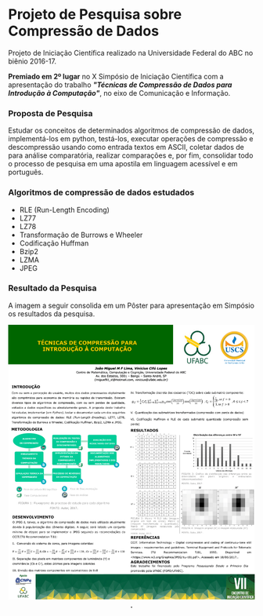 # __Projeto de Pesquisa sobre Compressão de Dados__

Projeto de Iniciação Científica realizado na Universidade Federal do ABC no biênio 2016-17.

__Premiado em 2º lugar__ no X Simpósio de Iniciação Científica com a apresentação do trabalho *__"Técnicas de Compressão de Dados para Introdução à Computação"__*, no eixo de Comunicação e Informação.

### Proposta de Pesquisa

Estudar os conceitos de determinados algoritmos de compressão de dados, implementá-los em python, testá-los, executar operações de compressão e descompressão usando como entrada textos em ASCII, coletar dados de para análise comparatória, realizar comparações e, por fim, consolidar todo o processo de pesquisa em uma apostila em linguagem acessível e em português.

### Algoritmos de compressão de dados estudados

* RLE (Run-Length Encoding)
* LZ77
* LZ78
* Transformação de Burrows e Wheeler
* Codificação Huffman
* Bzip2
* LZMA
* JPEG

### Resultado da Pesquisa

A imagem a seguir consolida em um Pôster para apresentação em Simpósio os resultados da pesquisa.

<p align="center">
  <img src="poster.png">
  <b>.</b><br>
</p>